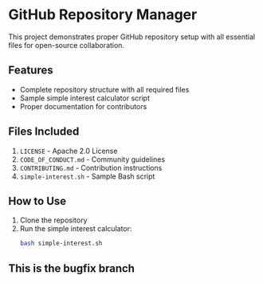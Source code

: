 # GitHub Repository Manager

This project demonstrates proper GitHub repository setup with all essential files for open-source collaboration.

## Features
- Complete repository structure with all required files
- Sample simple interest calculator script
- Proper documentation for contributors

## Files Included
1. `LICENSE` - Apache 2.0 License
2. `CODE_OF_CONDUCT.md` - Community guidelines
3. `CONTRIBUTING.md` - Contribution instructions
4. `simple-interest.sh` - Sample Bash script

## How to Use
1. Clone the repository
2. Run the simple interest calculator:
   ```bash
   bash simple-interest.sh

## This is the bugfix branch
